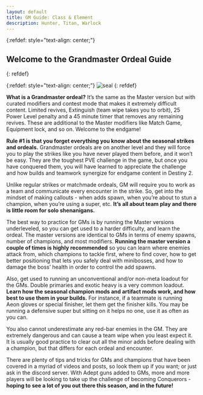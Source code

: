 ```yaml
---
layout: default
title: GM Guide: Class & Element
description: Hunter, Titan, Warlock
---
```


{:refdef: style="text-align: center;"} 
## Welcome to the Grandmaster Ordeal Guide 
{: refdef}

{:refdef: style="text-align: center;"}
![seal](https://grandmaster-nf.github.io/assets/images/seal.png)
{: refdef}

**What is a Grandmaster ordeal?** It’s the same as the Master version but with curated modifiers and contest mode that makes it extremely difficult content. Limited revives, Extinguish (team wipe takes you to orbit), 25 Power Level penalty and a 45 minute timer that removes any remaining revives. These are additional to the Master modifiers like Match Game, Equipment lock, and so on. 
Welcome to the endgame!

**Rule #1 is that you forget everything you know about the seasonal strikes and ordeals.** Grandmaster ordeals are on another level and they will force you to play the strikes like you have never played them before, and it won’t be easy. They are the toughest PVE challenge in the game, but once you have conquered them, you will have learned to appreciate the challenge and how builds and teamwork synergize for endgame content in Destiny 2.

Unlike regular strikes or matchmade ordeals, GM will require you to work as a team and communicate every encounter in the strike. So, get into the mindset of making callouts - when adds spawn, when you’re about to stun a champion, when you’re using a super, etc. 
**It’s all about team play and there is little room for solo shenanigans.**

The best way to practice for GMs is by running the Master versions underleveled, so you can get used to a harder difficulty, and learn the ordeal. The master versions are identical to GMs in terms of enemy spawns, number of champions, and most modifiers. **Running the master version a couple of times is highly recommended** so you can learn where enemies attack from, which champions to tackle first, where to find cover, how to get better positioning that lets you safely deal with minibosses, and how to damage the boss’ health in order to control the add spawns.

Also, get used to running an unconventional and/or non-meta loadout for the GMs. Double primaries and exotic heavy is a very common loadout. **Learn how the seasonal champion mods and artifact mods work, and how best to use them in your builds.** For instance, if a teammate is running Aeon gloves or special finisher, let them get the finisher kills. You may be running a defensive super but sitting on it helps no one, use it as often as you can.

You also cannot underestimate any red-bar enemies in the GM. They are extremely dangerous and can cause a team wipe when you least expect it. It is usually good practice to clear out all the minor adds before dealing with a champion, but that differs for each ordeal and encounter.

There are plenty of tips and tricks for GMs and champions that have been covered in a myriad of videos and posts, so look them up if you want; or just ask in the discord server. With Adept guns added to GMs, more and more players will be looking to take up the challenge of becoming Conquerors - **hoping to see a lot of you out there this season, and in the future!**
